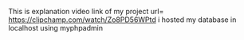 This is explanation video link of my project 
url=  https://clipchamp.com/watch/Zo8PD56WPtd
i hosted my database in localhost using myphpadmin
